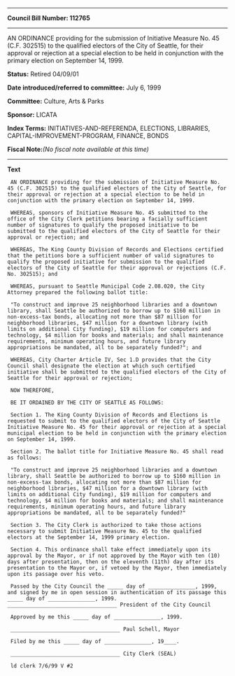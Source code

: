 

********

**Council Bill Number: 112765**
********

 AN ORDINANCE providing for the submission of Initiative Measure No. 45 (C.F. 302515) to the qualified electors of the City of Seattle, for their approval or rejection at a special election to be held in conjunction with the primary election on September 14, 1999.

**Status:** Retired 04/09/01
   
   
**Date introduced/referred to committee:** July 6, 1999
   
**Committee:** Culture, Arts & Parks
   
**Sponsor:** LICATA
   
   
**Index Terms:** INITIATIVES-AND-REFERENDA, ELECTIONS, LIBRARIES, CAPITAL-IMPROVEMENT-PROGRAM, FINANCE, BONDS

**Fiscal Note:**_(No fiscal note available at this time)_

********

**Text**
   
```
 AN ORDINANCE providing for the submission of Initiative Measure No. 45 (C.F. 302515) to the qualified electors of the City of Seattle, for their approval or rejection at a special election to be held in conjunction with the primary election on September 14, 1999.

 WHEREAS, sponsors of Initiative Measure No. 45 submitted to the office of the City Clerk petitions bearing a facially sufficient number of signatures to qualify the proposed initiative to be submitted to the qualified electors of the City of Seattle for their approval or rejection; and

 WHEREAS, The King County Division of Records and Elections certified that the petitions bore a sufficient number of valid signatures to qualify the proposed initiative for submission to the qualified electors of the City of Seattle for their approval or rejections (C.F. No. 302515); and

 WHEREAS, pursuant to Seattle Municipal Code 2.08.020, the City Attorney prepared the following ballot title:

 "To construct and improve 25 neighborhood libraries and a downtown library, shall Seattle be authorized to borrow up to $160 million in non-excess-tax bonds, allocating not more than $87 million for neighborhood libraries, $47 million for a downtown library (with limits on additional City funding), $19 million for computers and technology, $4 million for books and materials; and shall maintenance requirements, minimum operating hours, and future library appropriations be mandated, all to be separately funded?"; and

 WHEREAS, City Charter Article IV, Sec 1.D provides that the City Council shall designate the election at which such certified initiative shall be submitted to the qualified electors of the City of Seattle for their approval or rejection;

 NOW THEREFORE,

 BE IT ORDAINED BY THE CITY OF SEATTLE AS FOLLOWS:

 Section 1. The King County Division of Records and Elections is requested to submit to the qualified electors of the City of Seattle Initiative Measure No. 45 for their approval or rejection at a special municipal election to be held in conjunction with the primary election on September 14, 1999.

 Section 2. The ballot title for Initiative Measure No. 45 shall read as follows:

 "To construct and improve 25 neighborhood libraries and a downtown library, shall Seattle be authorized to borrow up to $160 million in non-excess-tax bonds, allocating not more than $87 million for neighborhood libraries, $47 million for a downtown library (with limits on additional City funding), $19 million for computers and technology, $4 million for books and materials; and shall maintenance requirements, minimum operating hours, and future library appropriations be mandated, all to be separately funded?"

 Section 3. The City Clerk is authorized to take those actions necessary to submit Initiative Measure No. 45 to the qualified electors at the September 14, 1999 primary election.

 Section 4. This ordinance shall take effect immediately upon its approval by the Mayor, or if not approved by the Mayor with ten (10) days after presentation, then on the eleventh (11th) day after its presentation to the Mayor or, if vetoed by the Mayor, then immediately upon its passage over his veto.

 Passed by the City Council the _____ day of _______________, 1999, and signed by me in open session in authentication of its passage this _____ day of _______________, 1999. ___________________________________ President of the City Council

 Approved by me this _____ day of _______________, 1999.

 ___________________________________ Paul Schell, Mayor

 Filed by me this _____ day of _______________, 19____.

 ___________________________________ City Clerk (SEAL)

 ld clerk 7/6/99 V #2

```

